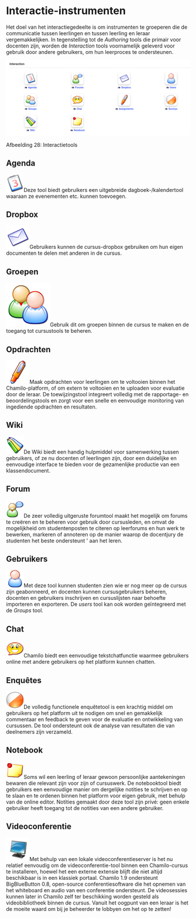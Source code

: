 # Interactie-instrumenten

Het doel van het interactiegedeelte is om instrumenten te groeperen die de communicatie tussen leerlingen en tussen leerling en leraar vergemakkelijken. In tegenstelling tot de _Authoring_ tools die primair voor docenten zijn, worden de _Interaction_ tools voornamelijk geleverd voor gebruik door andere gebruikers, om hun leerproces te ondersteunen.

![](../../.gitbook/assets/images30%20%287%29.png)

Afbeelding 28: Interactietools

## Agenda <a id="agenda"></a>

![](../../.gitbook/assets/graphics96%20%283%29.png)Deze tool biedt gebruikers een uitgebreide dagboek-/kalendertool waaraan ze evenementen etc. kunnen toevoegen.

## Dropbox <a id="dropbox"></a>

![](../../.gitbook/assets/graphics97%20%283%29.png)Gebruikers kunnen de cursus-dropbox gebruiken om hun eigen documenten te delen met anderen in de cursus.

## Groepen <a id="groups"></a>

![](../../.gitbook/assets/graphics98%20%283%29.png)Gebruik dit om groepen binnen de cursus te maken en de toegang tot cursustools te beheren.

## Opdrachten <a id="assignments"></a>

![](../../.gitbook/assets/graphics99%20%283%29.png)Maak opdrachten voor leerlingen om te voltooien binnen het Chamilo-platform, of om extern te voltooien en te uploaden voor evaluatie door de leraar. De toewijzingstool integreert volledig met de rapportage- en beoordelingstools en zorgt voor een snelle en eenvoudige monitoring van ingediende opdrachten en resultaten.

## Wiki <a id="wiki"></a>

![](../../.gitbook/assets/graphics100%20%283%29.png)De Wiki biedt een handig hulpmiddel voor samenwerking tussen gebruikers, of ze nu docenten of leerlingen zijn, door een duidelijke en eenvoudige interface te bieden voor de gezamenlijke productie van een klassendocument.

## Forum <a id="forum"></a>

![](../../.gitbook/assets/graphics101%20%283%29.png)De zeer volledig uitgeruste forumtool maakt het mogelijk om forums te creëren en te beheren voor gebruik door cursusleden, en omvat de mogelijkheid om studentenposten te citeren op leerforums en hun werk te bewerken, markeren of annoteren op de manier waarop de docentjury de studenten het beste ondersteunt ' aan het leren.

## Gebruikers <a id="users"></a>

![](../../.gitbook/assets/graphics102%20%283%29.png)Met deze tool kunnen studenten zien wie er nog meer op de cursus zijn geabonneerd, en docenten kunnen cursusgebruikers beheren, docenten en gebruikers inschrijven en cursuslijsten naar behoefte importeren en exporteren. De _users_ tool kan ook worden geïntegreerd met de _Groups_ tool.

## Chat <a id="chat"></a>

![](../../.gitbook/assets/graphics103%20%283%29.png)Chamilo biedt een eenvoudige tekstchatfunctie waarmee gebruikers online met andere gebruikers op het platform kunnen chatten.

## Enquêtes <a id="surveys"></a>

![](../../.gitbook/assets/graphics104%20%283%29.png)De volledig functionele enquêtetool is een krachtig middel om gebruikers op het platform uit te nodigen om snel en gemakkelijk commentaar en feedback te geven voor de evaluatie en ontwikkeling van cursussen. De tool ondersteunt ook de analyse van resultaten die van deelnemers zijn verzameld.

## Notebook <a id="notebook"></a>

![](../../.gitbook/assets/graphics105%20%283%29.png)Soms wil een leerling of leraar gewoon persoonlijke aantekeningen bewaren die relevant zijn voor zijn of cursuswerk. De notebooktool biedt gebruikers een eenvoudige manier om dergelijke notities te schrijven en op te slaan en te ordenen binnen het platform voor eigen gebruik, met behulp van de online editor. Notities gemaakt door deze tool zijn privé: geen enkele gebruiker heeft toegang tot de notities van een andere gebruiker.

## Videoconferentie <a id="video-conference"></a>

![](../../.gitbook/assets/graphics106%20%283%29.png)Met behulp van een lokale videoconferentieserver is het nu relatief eenvoudig om de videoconferentie-tool binnen een Chamilo-cursus te installeren, hoewel het een externe extensie blijft die niet altijd beschikbaar is in een klassiek portaal. Chamilo 1.9 ondersteunt BigBlueButton 0.8, open-source conferentiesoftware die het opnemen van het whiteboard en audio van een conferentie ondersteunt. De videosessies kunnen later in Chamilo zelf ter beschikking worden gesteld als videobibliotheek binnen de cursus. Vanuit het oogpunt van een leraar is het de moeite waard om bij je beheerder te lobbyen om het op te zetten!
